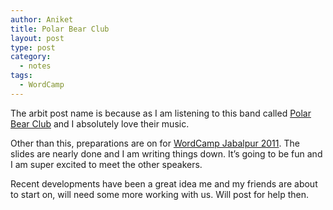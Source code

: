 ```yaml
---
author: Aniket
title: Polar Bear Club
layout: post
type: post
category:
  - notes
tags:
  - WordCamp
---
```

The arbit post name is because as I am listening to this band called [Polar Bear Club][1] and I absolutely love their music.

Other than this, preparations are on for [WordCamp Jabalpur 2011][2]. The slides are nearly done and I am writing things down. It’s going to be fun and I am super excited to meet the other speakers.

Recent developments have been a great idea me and my friends are about to start on, will need some more working with us. Will post for help then.

 [1]: http://www.last.fm/music/Polar+Bear+Club "Polar Bear Club"
 [2]: http://2011.jabalpur.wordcamp.org/ "WordCamp Jabalpur 2011"